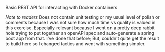 Basic REST API for interacting with Docker containers


*Note to readers*
Does not contain unit testing or my usual level of polish or comments because I was not sure how much time vs quality is valued in this exercise.
Especially relevant because I went on a pretty deep rabbit hole trying to put together an openAPI spec and auto-generate a spring boot app from that.
I've done that before; But, couldn't quite get the result to build here so I changed tactics and went with something simpler.
